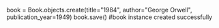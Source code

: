 book = Book.objects.create(title="1984", author="George Orwell", publication_year=1949)
book.save() #book instance created successfully
